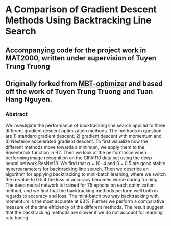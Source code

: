 # A Comparison of Gradient Descent Methods Using Backtracking Line Search

## Accompanying code for the project work in MAT2000, written under supervision of Tuyen Trung Truong

## Originally forked from [MBT-optimizer](https://github.com/hank-nguyen/MBT-optimizer) and based off the work of Tuyen Trung Truong and Tuan Hang Nguyen. 


### Abstract

We investigate the performance of backtracking line search applied to three different gradient descent optimization methods. The methods in question are 1) standard gradient descent, 2) gradient descent with momentum and 3) Nesterov accelerated gradient descent. To first visualize how the different methods move towards a minimum, we apply them to the Rosenbrock function in R2. Then we look at the performance when performing image recognition on the CIFAR10 data set using the deep neural network ResNet18. We find that α = 10−4 and β = 0.5 are good stable hyperparameters for backtracking line search. Then we describe an algorithm for applying backtracking to mini-batch learning, where we switch the α-value to 0.5 if the loss or accuracy becomes worse during training. The deep neural network is trained for 75 epochs on each optimization method, and we find that the backtracking methods perform well both in regards to accuracy and loss. The mini-batch two way backtracking with momentum is the most accurate at 93%. Further we perform a comparative measure of the time efficiency of the different methods. The result suggest that the backtracking methods are slower if we do not account for learning rate tuning.

